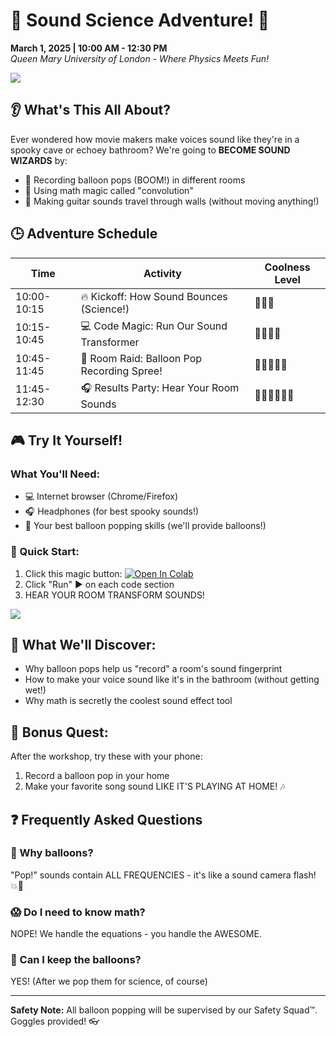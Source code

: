 # 🎉 Sound Science Adventure! 🎈  
**March 1, 2025 | 10:00 AM - 12:30 PM**  
*Queen Mary University of London - Where Physics Meets Fun!*

![](https://media.giphy.com/media/xT0xeuOy2Fcl9vDGiA/giphy.gif)

## 👂 What's This All About?  
Ever wondered how movie makers make voices sound like they're in a spooky cave or echoey bathroom? We're going to **BECOME SOUND WIZARDS** by:  
- 🎤 Recording balloon pops (BOOM!) in different rooms  
- 🧙 Using math magic called "convolution"  
- 🎸 Making guitar sounds travel through walls (without moving anything!)  

## 🕒 Adventure Schedule  

| Time        | Activity                                  | Coolness Level |
|-------------|-------------------------------------------|----------------|
| 10:00-10:15 | 🔥 Kickoff: How Sound Bounces (Science!)  | 🌟🌟🌟          |
| 10:15-10:45 | 💻 Code Magic: Run Our Sound Transformer  | 🌟🌟🌟🌟         |
| 10:45-11:45 | 🏃 Room Raid: Balloon Pop Recording Spree! | 🌟🌟🌟🌟🌟        |
| 11:45-12:30 | 🎧 Results Party: Hear Your Room Sounds   | 🌟🌟🌟🌟🌟🌟       |

## 🎮 Try It Yourself!  

### What You'll Need:  
- 💻 Internet browser (Chrome/Firefox)  
- 🎧 Headphones (for best spooky sounds!)  
- 🤹 Your best balloon popping skills (we'll provide balloons!)  

### 🚀 Quick Start:  
1. Click this magic button: [![Open In Colab](https://colab.research.google.com/assets/colab-badge.svg)](https://colab.research.google.com/github/yourusername/reponame/blob/main/IRdemo.ipynb)  
2. Click "Run" ▶️ on each code section  
3. HEAR YOUR ROOM TRANSFORM SOUNDS!  

![](https://media.giphy.com/media/3o7TKSjRrfIPjeiVyM/giphy.gif)

## 🌈 What We'll Discover:  
- Why balloon pops help us "record" a room's sound fingerprint  
- How to make your voice sound like it's in the bathroom (without getting wet!)  
- Why math is secretly the coolest sound effect tool  

## 🎁 Bonus Quest:  
After the workshop, try these with your phone:  
1. Record a balloon pop in your home  
2. Make your favorite song sound LIKE IT'S PLAYING AT HOME! 🎶  

## ❓ Frequently Asked Questions  

### 🤔 Why balloons?  
"Pop!" sounds contain ALL FREQUENCIES - it's like a sound camera flash! 💥📸  

### 😱 Do I need to know math?  
NOPE! We handle the equations - you handle the AWESOME.  

### 🎈 Can I keep the balloons?  
YES! (After we pop them for science, of course)  

---

**Safety Note:** All balloon popping will be supervised by our Safety Squad™. Goggles provided! 👓  
